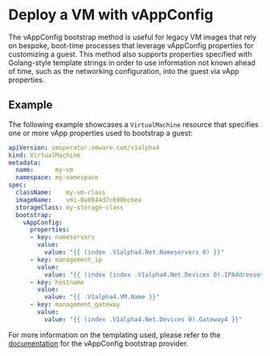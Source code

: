 # Deploy a VM with vAppConfig

The vAppConfig bootstrap method is useful for legacy VM images that rely on bespoke, boot-time processes that leverage vAppConfig properties for customizing a guest. This method also supports properties specified with Golang-style template strings in order to use information not known ahead of time, such as the networking configuration, into the guest via vApp properties.

## Example

The following example showcases a `VirtualMachine` resource that specifies one or more vApp properties used to bootstrap a guest:

```yaml
apiVersion: vmoperator.vmware.com/v1alpha4
kind: VirtualMachine
metadata:
  name:      my-vm
  namespace: my-namespace
spec:
  className:    my-vm-class
  imageName:    vmi-0a0044d7c690bcbea
  storageClass: my-storage-class
  bootstrap:
    vAppConfig:
      properties:
      - key: nameservers
        value:
          value: "{{ (index .V1alpha4.Net.Nameservers 0) }}"
      - key: management_ip
        value:
          value: "{{ (index (index .V1alpha4.Net.Devices 0).IPAddresses 0) }}"
      - key: hostname
        value:
          value: "{{ .V1alpha4.VM.Name }}"
      - key: management_gateway
        value:
          value: "{{ (index .V1alpha4.Net.Devices 0).Gateway4 }}"
```

For more information on the templating used, please refer to the [documentation](./../../concepts/workloads/guest.md#vappconfig) for the vAppConfig bootstrap provider.

